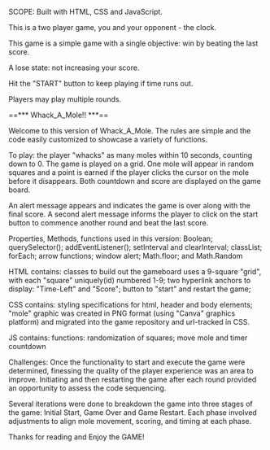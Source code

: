 SCOPE:
Built with HTML, CSS and JavaScript.

This is a two player game, you and your opponent - the clock.

This game is a simple game with a single objective: win by beating the last score.

A lose state: not increasing your score.

Hit the "START" button to keep playing if time runs out.

Players may play multiple rounds.

==***  Whack_A_Mole!! ***==

Welcome to this version of Whack_A_Mole. The rules are simple and the code easily customized to showcase a variety of functions. 

To play: the player "whacks" as many moles within 10 seconds, counting down to 0. The game is played on a grid. One mole will appear in random squares and a point is earned if the player clicks the cursor on the mole before it disappears. Both countdown and score are displayed on the game board. 

An alert message appears and indicates the game is over along with the final score. A second alert message informs the player to click on the start button to commence another round and beat the last score.

Properties, Methods, functions used in this version:
Boolean;
querySelector();
addEventListener();
setInterval and clearInterval;
classList;
forEach;
arrow functions;
window alert;
Math.floor; and
Math.Random

HTML contains: 
classes to build out
the gameboard uses a 9-square "grid", with each "square" uniquely(id) numbered 1-9;
two hyperlink anchors to display: "Time-Left" and "Score";
button to "start" and restart the game;

CSS contains: 
styling specifications for html, header and body elements;
"mole" graphic was created in PNG format (using "Canva" graphics platform) and migrated into the game repository and url-tracked in CSS.

JS contains:
functions: randomization of squares; move mole and timer countdown


Challenges:
Once the functionality to start and execute the game were determined, finessing the quality of the player experience was an area to improve. Initiating and then restarting the game after each round provided an opportunity to assess the code sequencing.

Several iterations were done to breakdown the game into three stages of the game: Initial Start, Game Over and Game Restart. Each phase involved adjustments to align mole movement, scoring, and timing at each phase.

Thanks for reading and Enjoy the GAME!







